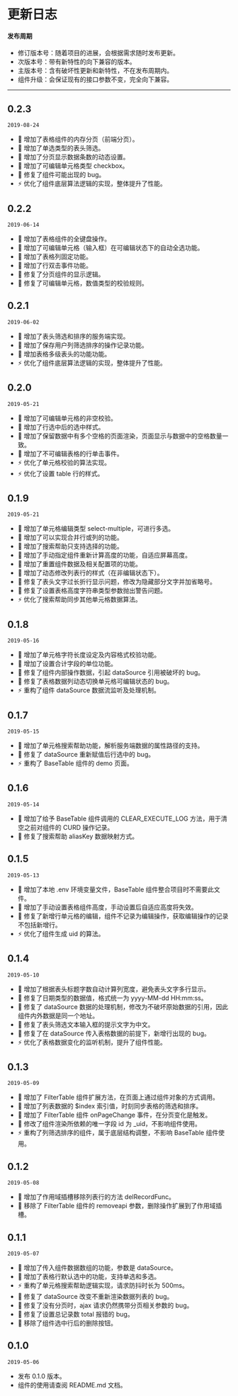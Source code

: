 # 更新日志

#### 发布周期

- 修订版本号：随着项目的进展，会根据需求随时发布更新。
- 次版本号：带有新特性的向下兼容的版本。
- 主版本号：含有破坏性更新和新特性，不在发布周期内。
- 组件升级：会保证现有的接口参数不变，完全向下兼容。

---

## 0.2.3

`2019-08-24`

- 🌟 增加了表格组件的内存分页（前端分页）。
- 🌟 增加了单选类型的表头筛选。
- 🌟 增加了分页显示数据条数的动态设置。
- 🌟 增加了可编辑单元格类型 checkbox。
- 🐞 修复了组件可能出现的 bug。
- ⚡️ 优化了组件底层算法逻辑的实现，整体提升了性能。

## 0.2.2

`2019-06-14`

- 🌟 增加了表格组件的全键盘操作。
- 🌟 增加了可编辑单元格（输入框）在可编辑状态下的自动全选功能。
- 🌟 增加了表格列固定功能。
- 🌟 增加了行双击事件功能。
- 🐞 修复了分页组件的显示逻辑。
- 🐞 修复了可编辑单元格，数值类型的校验规则。

## 0.2.1

`2019-06-02`

- 🌟 增加了表头筛选和排序的服务端实现。
- 🌟 增加了保存用户列筛选排序的操作记录功能。
- 🌟 增加表格多级表头的功能功能。
- ⚡️ 优化了组件底层算法逻辑的实现，整体提升了性能。

## 0.2.0

`2019-05-21`

- 🌟 增加了可编辑单元格的非空校验。
- 🌟 增加了行选中后的选中样式。
- 🌟 增加了保留数据中有多个空格的页面渲染，页面显示与数据中的空格数量一致。
- 🌟 增加了不可编辑表格的行单击事件。
- ⚡️ 优化了单元格校验的算法实现。
- ⚡️ 优化了设置 table 行的样式。

## 0.1.9

`2019-05-21`

- 🌟 增加了单元格编辑类型 select-multiple，可进行多选。
- 🌟 增加了可以实现合并行或列的功能。
- 🌟 增加了搜索帮助只支持选择的功能。
- 🌟 增加了手动指定组件重新计算高度的功能，自适应屏幕高度。
- 🌟 增加了重置组件数据及相关配置项的功能。
- 🌟 增加了动态修改列表行的样式（在非编辑状态下）。
- 🐞 修复了表头文字过长折行显示问题，修改为隐藏部分文字并加省略号。
- 🐞 修复了设置表格高度字符串类型参数抛出警告问题。
- ⚡️ 优化了搜索帮助同步其他单元格数据算法。

## 0.1.8

`2019-05-16`

- 🌟 增加了单元格字符长度设定及内容格式校验功能。
- 🌟 增加了设置合计字段的单位功能。
- 🐞 修复了组件内部操作数据，引起 dataSource 引用被破坏的 bug。
- 🐞 修复了表格数据列动态切换单元格可编辑状态的 bug。
- ⚡️ 重构了组件 dataSource 数据流监听及处理机制。

## 0.1.7

`2019-05-15`

- 🌟 增加了单元格搜索帮助功能，解析服务端数据的属性路径的支持。
- 🐞 修复了 dataSource 重新赋值后行选中的 bug。
- ⚡️ 重构了 BaseTable 组件的 demo 页面。

## 0.1.6

`2019-05-14`

- 🌟 增加了给予 BaseTable 组件调用的 CLEAR_EXECUTE_LOG 方法，用于清空之前对组件的 CURD 操作记录。
- 🐞 修复了搜索帮助 aliasKey 数据映射方式。

## 0.1.5

`2019-05-13`

- 🌟 增加了本地 .env 环境变量文件，BaseTable 组件整合项目时不需要此文件。
- 🌟 增加了手动设置表格组件高度，手动设置后自适应高度将失效。
- 🐞 修复了新增行单元格的编辑，组件不记录为编辑操作，获取编辑操作的记录不包括新增行。
- ⚡️ 优化了组件生成 uid 的算法。

## 0.1.4

`2019-05-10`

- 🌟 增加了根据表头标题字数自动计算列宽度，避免表头文字多行显示。
- 🐞 修复了日期类型的数据值，格式统一为 yyyy-MM-dd HH:mm:ss。
- 🐞 修复了 dataSource 数据的处理机制，修改为不破坏原始数据的引用，因此组件内外数据是同一个地址。
- 🐞 修复了表头筛选文本输入框的提示文字为中文。
- 🐞 修复了在 dataSource 传入表格数据的前提下，新增行出现的 bug。
- ⚡️ 优化了表格数据变化的监听机制，提升了组件性能。

## 0.1.3

`2019-05-09`

- 🌟 增加了 FilterTable 组件扩展方法，在页面上通过组件对象的方式调用。
- 🌟 增加了列表数据的 \$index 索引值，时刻同步表格的筛选和排序。
- 🌟 增加了 FilterTable 组件 onPageChange 事件，在分页变化是触发。
- 🐞 修改了组件渲染所依赖的唯一字段 id 为 \_uid，不影响组件使用。
- ⚡️ 重构了列筛选排序的组件，属于底层结构调整，不影响 BaseTable 组件使用。

## 0.1.2

`2019-05-08`

- 🌟 增加了作用域插槽移除列表行的方法 delRecordFunc。
- 📝 移除了 FilterTable 组件的 removeapi 参数，删除操作扩展到了作用域插槽。

## 0.1.1

`2019-05-07`

- 🌟 增加了传入组件数据数组的功能，参数是 dataSource。
- 🌟 增加了表格行默认选中的功能，支持单选和多选。
- ⚡️ 重构了单元格搜索帮助逻辑实现，请求防抖时长为 500ms。
- 🐞 修复了 dataSource 改变不重新渲染数据列表的 bug。
- 🐞 修复了没有分页时，ajax 请求仍然携带分页相关参数的 bug。
- 🐞 修复了设置总记录数 total 报错的 bug。
- 📝 移除了组件选中行后的删除按钮。

## 0.1.0

`2019-05-06`

- 发布 0.1.0 版本。
- 组件的使用请查阅 README.md 文档。
